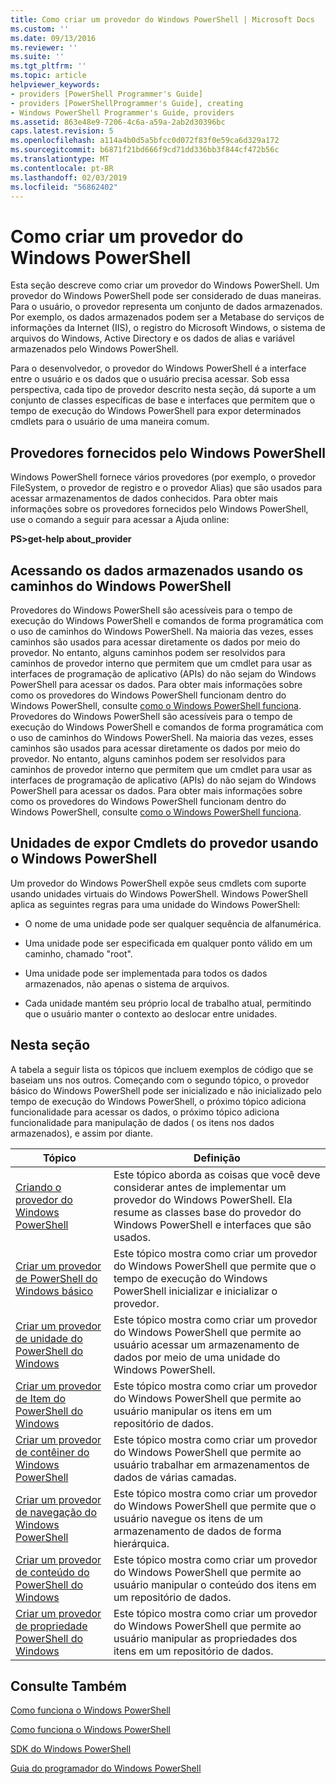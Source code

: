 ```yaml
---
title: Como criar um provedor do Windows PowerShell | Microsoft Docs
ms.custom: ''
ms.date: 09/13/2016
ms.reviewer: ''
ms.suite: ''
ms.tgt_pltfrm: ''
ms.topic: article
helpviewer_keywords:
- providers [PowerShell Programmer's Guide]
- providers [PowerShellProgrammer's Guide], creating
- Windows PowerShell Programmer's Guide, providers
ms.assetid: 863e48e9-7206-4c6a-a59a-2ab2d30396bc
caps.latest.revision: 5
ms.openlocfilehash: a114a4b0d5a5bfcc0d072f83f0e59ca6d329a172
ms.sourcegitcommit: b6871f21bd666f9cd71dd336bb3f844cf472b56c
ms.translationtype: MT
ms.contentlocale: pt-BR
ms.lasthandoff: 02/03/2019
ms.locfileid: "56862402"
---
```

# <a name="how-to-create-a-windows-powershell-provider"></a>Como criar um provedor do Windows PowerShell

Esta seção descreve como criar um provedor do Windows PowerShell. Um provedor do Windows PowerShell pode ser considerado de duas maneiras. Para o usuário, o provedor representa um conjunto de dados armazenados. Por exemplo, os dados armazenados podem ser a Metabase do serviços de informações da Internet (IIS), o registro do Microsoft Windows, o sistema de arquivos do Windows, Active Directory e os dados de alias e variável armazenados pelo Windows PowerShell.

Para o desenvolvedor, o provedor do Windows PowerShell é a interface entre o usuário e os dados que o usuário precisa acessar. Sob essa perspectiva, cada tipo de provedor descrito nesta seção, dá suporte a um conjunto de classes específicas de base e interfaces que permitem que o tempo de execução do Windows PowerShell para expor determinados cmdlets para o usuário de uma maneira comum.

## <a name="providers-provided-by-windows-powershell"></a>Provedores fornecidos pelo Windows PowerShell

Windows PowerShell fornece vários provedores (por exemplo, o provedor FileSystem, o provedor de registro e o provedor Alias) que são usados para acessar armazenamentos de dados conhecidos. Para obter mais informações sobre os provedores fornecidos pelo Windows PowerShell, use o comando a seguir para acessar a Ajuda online:

**PS>get-help about_provider**

## <a name="accessing-the-stored-data-using-windows-powershell-paths"></a>Acessando os dados armazenados usando os caminhos do Windows PowerShell

Provedores do Windows PowerShell são acessíveis para o tempo de execução do Windows PowerShell e comandos de forma programática com o uso de caminhos do Windows PowerShell. Na maioria das vezes, esses caminhos são usados para acessar diretamente os dados por meio do provedor. No entanto, alguns caminhos podem ser resolvidos para caminhos de provedor interno que permitem que um cmdlet para usar as interfaces de programação de aplicativo (APIs) do não sejam do Windows PowerShell para acessar os dados. Para obter mais informações sobre como os provedores do Windows PowerShell funcionam dentro do Windows PowerShell, consulte [como o Windows PowerShell funciona](http://msdn.microsoft.com/en-us/ced30e23-10af-4700-8933-49873bd84d58).
Provedores do Windows PowerShell são acessíveis para o tempo de execução do Windows PowerShell e comandos de forma programática com o uso de caminhos do Windows PowerShell. Na maioria das vezes, esses caminhos são usados para acessar diretamente os dados por meio do provedor. No entanto, alguns caminhos podem ser resolvidos para caminhos de provedor interno que permitem que um cmdlet para usar as interfaces de programação de aplicativo (APIs) do não sejam do Windows PowerShell para acessar os dados. Para obter mais informações sobre como os provedores do Windows PowerShell funcionam dentro do Windows PowerShell, consulte [como o Windows PowerShell funciona](http://msdn.microsoft.com/en-us/ced30e23-10af-4700-8933-49873bd84d58).

## <a name="exposing-provider-cmdlets-using-windows-powershell-drives"></a>Unidades de expor Cmdlets do provedor usando o Windows PowerShell

Um provedor do Windows PowerShell expõe seus cmdlets com suporte usando unidades virtuais do Windows PowerShell. Windows PowerShell aplica as seguintes regras para uma unidade do Windows PowerShell:

- O nome de uma unidade pode ser qualquer sequência de alfanumérica.

- Uma unidade pode ser especificada em qualquer ponto válido em um caminho, chamado "root".

- Uma unidade pode ser implementada para todos os dados armazenados, não apenas o sistema de arquivos.

- Cada unidade mantém seu próprio local de trabalho atual, permitindo que o usuário manter o contexto ao deslocar entre unidades.

## <a name="in-this-section"></a>Nesta seção

A tabela a seguir lista os tópicos que incluem exemplos de código que se baseiam uns nos outros. Começando com o segundo tópico, o provedor básico do Windows PowerShell pode ser inicializado e não inicializado pelo tempo de execução do Windows PowerShell, o próximo tópico adiciona funcionalidade para acessar os dados, o próximo tópico adiciona funcionalidade para manipulação de dados ( os itens nos dados armazenados), e assim por diante.

|Tópico|Definição|
|-----------|----------------|
|[Criando o provedor do Windows PowerShell](./designing-your-windows-powershell-provider.md)|Este tópico aborda as coisas que você deve considerar antes de implementar um provedor do Windows PowerShell. Ela resume as classes base do provedor do Windows PowerShell e interfaces que são usados.|
|[Criar um provedor de PowerShell do Windows básico](./creating-a-basic-windows-powershell-provider.md)|Este tópico mostra como criar um provedor do Windows PowerShell que permite que o tempo de execução do Windows PowerShell inicializar e inicializar o provedor.|
|[Criar um provedor de unidade do PowerShell do Windows](./creating-a-windows-powershell-drive-provider.md)|Este tópico mostra como criar um provedor do Windows PowerShell que permite ao usuário acessar um armazenamento de dados por meio de uma unidade do Windows PowerShell.|
|[Criar um provedor de Item do PowerShell do Windows](./creating-a-windows-powershell-item-provider.md)|Este tópico mostra como criar um provedor do Windows PowerShell que permite ao usuário manipular os itens em um repositório de dados.|
|[Criar um provedor de contêiner do Windows PowerShell](./creating-a-windows-powershell-container-provider.md)|Este tópico mostra como criar um provedor do Windows PowerShell que permite ao usuário trabalhar em armazenamentos de dados de várias camadas.|
|[Criar um provedor de navegação do Windows PowerShell](./creating-a-windows-powershell-navigation-provider.md)|Este tópico mostra como criar um provedor do Windows PowerShell que permite que o usuário navegue os itens de um armazenamento de dados de forma hierárquica.|
|[Criar um provedor de conteúdo do PowerShell do Windows](./creating-a-windows-powershell-content-provider.md)|Este tópico mostra como criar um provedor do Windows PowerShell que permite ao usuário manipular o conteúdo dos itens em um repositório de dados.|
|[Criar um provedor de propriedade PowerShell do Windows](./creating-a-windows-powershell-property-provider.md)|Este tópico mostra como criar um provedor do Windows PowerShell que permite ao usuário manipular as propriedades dos itens em um repositório de dados.|

## <a name="see-also"></a>Consulte Também

[Como funciona o Windows PowerShell](http://msdn.microsoft.com/en-us/ced30e23-10af-4700-8933-49873bd84d58)

[Como funciona o Windows PowerShell](http://msdn.microsoft.com/en-us/ced30e23-10af-4700-8933-49873bd84d58)

[SDK do Windows PowerShell](../windows-powershell-reference.md)

[Guia do programador do Windows PowerShell](./windows-powershell-programmer-s-guide.md)